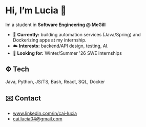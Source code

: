 # Hi, I’m Lucia 👋

Im a student in **Software Engineering @ McGill**

- 🔭 **Currently:** building automation services (Java/Spring) and Dockerizing apps at my internship.
- ☁️ **Interests:** backend/API design, testing, AI.
- 🎯 **Looking for:** Winter/Summer '26 SWE internships

## ⚙️ Tech
Java, Python, JS/TS, Bash, React, SQL, Docker

## ✉️ Contact
- www.linkedin.com/in/cai-lucia
- cai.lucia04@gmail.com
